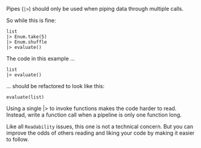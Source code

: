 Pipes (`|>`) should only be used when piping data through multiple calls.

So while this is fine:

    list
    |> Enum.take(5)
    |> Enum.shuffle
    |> evaluate()

The code in this example ...

    list
    |> evaluate()

... should be refactored to look like this:

    evaluate(list)

Using a single |> to invoke functions makes the code harder to read. Instead,
write a function call when a pipeline is only one function long.

Like all `Readability` issues, this one is not a technical concern.
But you can improve the odds of others reading and liking your code by making
it easier to follow.
